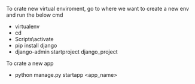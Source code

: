 To crate new virtual enviroment, go to where we want to create a new env and run the below cmd
  * virtualenv <name>
  * cd <name>
  * Scripts\activate
  * pip install django
  * django-admin startproject django_project


To crate a new app

  * python manage.py startapp <app_name>

